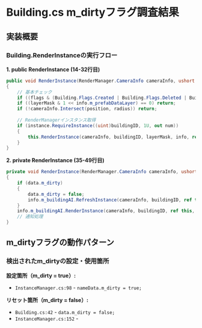﻿# Building.cs m_dirtyフラグ調査結果

## 実装概要

### Building.RenderInstanceの実行フロー

**1. public RenderInstance (14-32行目)**
```csharp
public void RenderInstance(RenderManager.CameraInfo cameraInfo, ushort buildingID, int layerMask)
{
    // 基本チェック
    if ((flags & (Building.Flags.Created | Building.Flags.Deleted | Building.Flags.Hidden)) != Building.Flags.Created) return;
    if ((layerMask & 1 << info.m_prefabDataLayer) == 0) return;
    if (!cameraInfo.Intersect(position, radius)) return;
    
    // RenderManagerインスタンス取得
    if (instance.RequireInstance((uint)buildingID, 1U, out num))
    {
        this.RenderInstance(cameraInfo, buildingID, layerMask, info, ref instance.m_instances[num]);
    }
}
```

**2. private RenderInstance (35-49行目)**
```csharp
private void RenderInstance(RenderManager.CameraInfo cameraInfo, ushort buildingID, int layerMask, BuildingInfo info, ref RenderManager.Instance data)
{
    if (data.m_dirty)
    {
        data.m_dirty = false;
        info.m_buildingAI.RefreshInstance(cameraInfo, buildingID, ref this, layerMask, ref data);
    }
    info.m_buildingAI.RenderInstance(cameraInfo, buildingID, ref this, layerMask, ref data);
    // 通知処理
}
```

## m_dirtyフラグの動作パターン

### 検出されたm_dirtyの設定・使用箇所

**設定箇所（m_dirty = true）:**
- `InstanceManager.cs:98` - `nameData.m_dirty = true;`

**リセット箇所（m_dirty = false）:**
- `Building.cs:42` - `data.m_dirty = false;`
- `InstanceManager.cs:152` - 